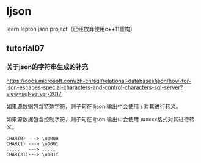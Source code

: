# ljson
learn lepton json project（已经放弃使用c++11重构）
## tutorial07
### 关于json的字符串生成的补充
https://docs.microsoft.com/zh-cn/sql/relational-databases/json/how-for-json-escapes-special-characters-and-control-characters-sql-server?view=sql-server-2017

如果源数据包含特殊字符，则子句在 ljson 输出中会使用 \ 对其进行转义。

如果源数据包含控制字符，则子句在 ljson 输出中会使用 \uxxxx格式对其进行转义。  

    CHAR(0) ---> \u0000
    CHAR(1)	---> \u0001
    .....   ---> .....
    CHAR(31)---> \u001f
